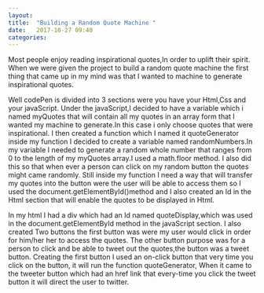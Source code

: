 ```yaml
---
layout: 
title:  "Building a Random Quote Machine "
date:   2017-10-27 09:40
categories: 
---
```

Most people enjoy reading inspirational quotes,In order to uplift their spirit.
When we were given the project to build a random quote machine the first thing that came up in my mind was that I wanted to machine to generate inspirational quotes.

Well codePen is divided into 3 sections were you have your Html,Css and your javaScript.
Under the javaScript,I decided to have a variable which i named myQuotes that will contain all my quotes  in an array form that I wanted my machine to generate.In this case i only choose quotes that were inspirational.
I then created a function which I named it quoteGenerator inside my function I decided to create a variable
named randomNumbers.In my variable I needed to generate a random whole number that ranges from 0 to the length of my  myQuotes array.I used a math.floor method.
I also did this so that when ever a person can click on my random button the quotes might came randomly.
Still inside my function I need a way that will transfer my quotes into the button were the user will be able to access them so I used the document.getElementById()method and I also created an Id in the Html section that will enable the quotes to be displayed in Html.  

In my html I had a div which had an Id  named quoteDisplay,which was used in the  document.getElementById method in the javaScript section.
I also created Two buttons the first button was were my  user would click in order for him/her her to access the quotes.
The other button purpose was for a person to click and  be able to tweet out the quotes,the button was a tweet button.
Creating the first button I used an on-click  button that very time you click on the button, it will run the function  quoteGenerator,
When it came to the tweeter button which  had an href  link that every-time you click the tweet button it will direct the user to twitter.
